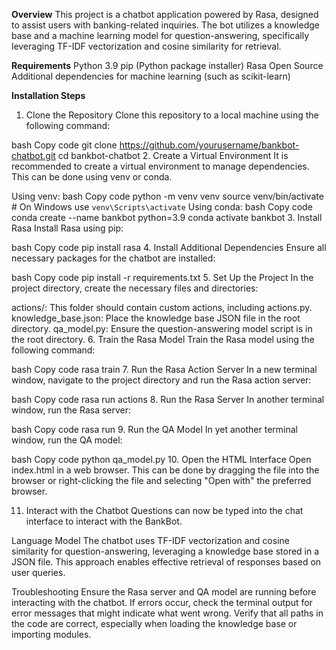 **Overview**
This project is a chatbot application powered by Rasa, designed to assist users with banking-related inquiries. The bot utilizes a knowledge base and a machine learning model for question-answering, specifically leveraging TF-IDF vectorization and cosine similarity for retrieval.

**Requirements**
Python 3.9
pip (Python package installer)
Rasa Open Source
Additional dependencies for machine learning (such as scikit-learn)

**Installation Steps**
1. Clone the Repository
Clone this repository to a local machine using the following command:

bash
Copy code
git clone https://github.com/yourusername/bankbot-chatbot.git
cd bankbot-chatbot
2. Create a Virtual Environment
It is recommended to create a virtual environment to manage dependencies. This can be done using venv or conda.

Using venv:
bash
Copy code
python -m venv venv
source venv/bin/activate  # On Windows use `venv\Scripts\activate`
Using conda:
bash
Copy code
conda create --name bankbot python=3.9
conda activate bankbot
3. Install Rasa
Install Rasa using pip:

bash
Copy code
pip install rasa
4. Install Additional Dependencies
Ensure all necessary packages for the chatbot are installed:

bash
Copy code
pip install -r requirements.txt
5. Set Up the Project
In the project directory, create the necessary files and directories:

actions/: This folder should contain custom actions, including actions.py.
knowledge_base.json: Place the knowledge base JSON file in the root directory.
qa_model.py: Ensure the question-answering model script is in the root directory.
6. Train the Rasa Model
Train the Rasa model using the following command:

bash
Copy code
rasa train
7. Run the Rasa Action Server
In a new terminal window, navigate to the project directory and run the Rasa action server:

bash
Copy code
rasa run actions
8. Run the Rasa Server
In another terminal window, run the Rasa server:

bash
Copy code
rasa run
9. Run the QA Model
In yet another terminal window, run the QA model:

bash
Copy code
python qa_model.py
10. Open the HTML Interface
Open index.html in a web browser. This can be done by dragging the file into the browser or right-clicking the file and selecting "Open with" the preferred browser.

11. Interact with the Chatbot
Questions can now be typed into the chat interface to interact with the BankBot.

Language Model
The chatbot uses TF-IDF vectorization and cosine similarity for question-answering, leveraging a knowledge base stored in a JSON file. This approach enables effective retrieval of responses based on user queries.

Troubleshooting
Ensure the Rasa server and QA model are running before interacting with the chatbot.
If errors occur, check the terminal output for error messages that might indicate what went wrong.
Verify that all paths in the code are correct, especially when loading the knowledge base or importing modules.

